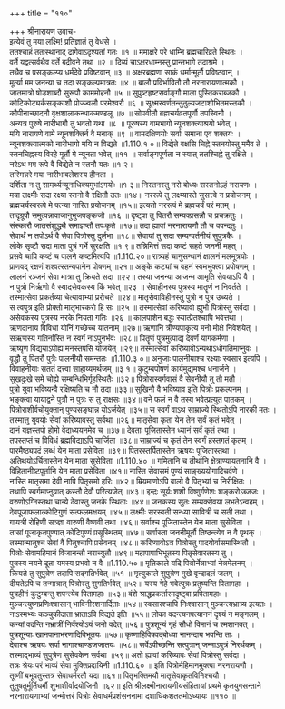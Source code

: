 +++
title = "११०"

+++
श्रीनारायण उवाच-  
इत्येवं तु मया लक्ष्मि! प्रतिज्ञातं तु वेधसे ।  
ततश्चाहं ततःस्थानाद् द्रागेवाऽदृश्यतां गतः ॥१ ॥
ममाक्षरे परे धाम्नि ब्रह्मचारिव्रते स्थितः ।  
वर्ते यद्वत्सर्वथैव वर्ते बद्रीवने तथा ॥२ ॥
दिव्यं चाऽक्षरधाम्नस्तु प्रान्तभागे तदाश्रमे ।  
तथैव च प्रसङ्कल्प्य धर्मदेवे प्रविष्टवान् ॥३ ॥
अक्षरब्रह्मणा साकं धर्मान्मूर्तौ प्रविष्टवान् ।  
मूर्त्या मम जनन्या च तदा सङ्कल्पमात्रतः ॥४ ॥
बालौ प्रविर्भावितौ तौ नरनारायणात्मकौ ।  
जातमात्रो षोडशाब्दौ सुरूपौ काममोहनौ ॥५ ॥
सुपुष्टहृष्टसर्वाङ्गौ माला पुस्तिकराब्जकौ ।  
कोटिकोट्यर्कसङ्काशौ प्रोज्ज्वलौ परमेश्वरौ ॥६ ॥
सूक्ष्मस्वर्णतन्तुतुल्यजटाशोभितमस्तकौ ।  
कौपीनाच्छादनौ वृक्षशालाकन्थाकमण्डलू ॥७ ॥
सोपवीतौ ब्रह्मचर्यव्रतपूर्णौ तपस्विनौ ।  
अन्यत्र पुरुषे नारीभागौ तु भवतो यथा ॥८ ॥
पूरुषस्य वामभागो न्यूनशक्त्याश्रयो भवेत् ।  
मयि नारायणे वामे न्यूनशक्तिर्न वै मनाक् ॥९ ॥
वामदक्षिणयोः सर्वाः समाना एव शक्तयः ।  
न्यूनशक्त्यात्मको नारीभागो मयि न विद्यते ॥1.110.१ ०॥
विद्येते वक्षसि चिह्ने स्तनयोस्तु ममैव ते ।  
स्तनचिह्नस्य विरहे मूर्तौ मे न्यूनता भवेत् ॥११ ॥
सर्वाङ्गपूर्णता न स्यात् ततश्चिह्ने तु रक्षिते ।  
नरेऽथ मम रूपे वै विद्येते न स्तनौ यतः ॥१ २।  
तस्मिन्नरे मया नारीभावलेशस्य हीनता ।  
दर्शिता न तु सामर्थ्यन्यूनाधिक्यमुभांऽगयोः ॥१ ३॥
निस्तनस्तु नरो बोध्यः सस्तनोऽहं नरायणः ।  
मया लक्ष्मीः सदा रक्ष्या स्तनो वै रक्षितौ ततः ॥१४॥
नररूपे तु लक्ष्म्यास्ते सुसत्त्वे न प्रयोजनम् ।  
ब्रह्मचर्यस्वरूपे मे पत्न्या नास्ति प्रयोजनम् ॥१५॥
इत्यतो नररूपं मे ब्रह्मचर्यं परं मतम् ।  
तादृग्रूपौ समुत्पन्नावाजानुभुजपङ्कजौ ॥१६ ॥
दृष्ट्वा तु पितरौ सम्यक्प्रसन्नौ च प्रचक्रतुः ।  
संस्कारौ जातसंशुद्धथै समाज्ञप्तौ तपःकृते ॥१७॥
तदा ह्यावां नरनारायणौ तौ च ववन्दतुः ।  
सेवार्थं न तपोऽर्थ वै सेवा पित्रोस्तु दुर्लभा ॥१८॥
सेवायां तु सदा सम्यग्वर्तनीयं सुपुत्रकैः ।  
लोके सृष्टौ सदा माता पुत्रं गर्भे सुरक्षति ॥१ ९॥
तन्निमित्तं सदा कष्टं सहते जननी महत् ।  
प्रसवे चापि कष्टं च पालने कष्टमित्यपि ॥1.110.२०॥
रात्र्यहं चानुसन्धानं क्षालनं मलमूत्रयोः ।  
प्राणवद् रक्षणं शश्वत्स्तन्यपानेन पोषणम् ॥२१॥
अङ्के कट्यां च वहनं स्वमभुक्त्वा प्रपोषणम् ।  
लालनं रञ्जनं सेवा मात्रा तु क्रियते सदा ॥२२॥
तस्या जनन्या आजन्म आमृति सेवयाऽपि वै ।  
न पुत्रो निर्ऋणो वै स्यादसेवकस्य किं भवेत् ॥२३ ॥
सेवाहीनस्य पुत्रस्य मातॄणं न निवर्तते ।  
तस्मात्सेवा प्रकर्तव्या चेत्यावाभ्यां प्ररोचते ॥२४॥
मातृसेवाविहीनस्तु पुत्रो न पुत्र उच्यते ।  
स त्वपुत्र इति प्रोक्तो मातृभारकरो हि सः ॥२५ ॥
तस्मात्सेवां करिष्यावो ह्युभौ पित्रोस्तु सर्वदा ।  
असेवकस्य पुत्रस्य नरके नियता गतिः ॥२६ ॥
कालपाशेन बद्धः स्यात्प्रेतश्चापि भवेत्तथा ।  
ऋणदानाय विविधां योनिं गच्छेच्च यातनाम् ॥२७॥
ऋणानि त्रीण्यपाकृत्य मनो मोक्षे निवेशयेत् ।  
सऋणस्य गतिर्नास्ति न स्वर्गं नाऽपुनर्भवः ॥२८॥
पितॄणं पुत्रमुत्पाद्य देवर्णं यागकर्मणा ।  
ऋष्यृण विद्ययाऽपोह्य मनस्तपसि योजयेत् ॥२९॥
तस्मात्सेवां करिष्यावोऽन्यथाऽधोगतिमाप्नुवः ।  
वृद्धौ तु पितरौ पुत्रैः पालनीयौ समन्ततः ॥1.110.३ ०॥
अनुजाः पालनीयाश्च रक्ष्याः स्वसार इत्यपि ।  
विवाहनीयाः सततं दत्त्वा साहाय्यमर्थजम् ॥३ १॥
कुटुम्बपोषणं कार्यमुद्यमश्च धनार्जने ।  
सुखदुःखे समे चोह्ये सम्बन्धिभिर्गृहस्थितैः ॥३२॥
पित्रोरास्वर्गवासं वै सेवनीयौ तु तौ मतौ ।  
पुत्रो युवा भविष्यन्वै रक्षिष्यति च नौ तदा ॥३३॥
सुखिनौ वै भविष्याव इति पित्रोः प्रकल्पनम् ।  
भङ्क्त्वा यायाद्वने पुत्रौ न पुत्रः स तु राक्षसः ॥३४॥
वने फलं न वै तस्य भवेत्प्रत्युत पातकम् ।  
पित्रोराशीर्वचोयुक्तान् पुण्यसङ्घान्न योऽर्जयेत् ॥३५॥
स स्वर्गं वाऽथ साम्राज्ये स्थितोऽपि नारकी मतः ।  
तस्मात्तु युवयोः सेवां करिष्यावस्तु सर्वथा ॥२६॥
मातृसेवा कृता येन तेन सर्वं कृतं भवेत् ।  
दानं यज्ञस्तपो होमो वेदाध्ययनमेव च ॥३७॥
देवताः पूजितास्तेन ध्यानं सर्वं कृतं तथा ।  
तपस्तप्तं च विविधं ब्रह्मविद्याऽपि चार्जिता ॥३८॥
साम्राज्यं च कृतं तेन स्वर्गं हस्तगतं कृतम् ।  
पारमैष्ठ्यपदं लब्धं येन माता प्रसेविता ॥३९॥
पितरस्तर्पितास्तेन ऋषयः पूजितास्तथा ।  
अतिथयोऽर्चितास्तेन येन माता सुसेविता ॥1.110.४० ॥
गमितानि च तीर्थानि क्षेत्राण्यायतनानि वै ।  
विहितानीष्टपूर्तानि येन माता प्रसेविता ॥४१॥
नास्ति सेवासमं पुण्यं साङ्ख्ययोगादिचर्वणे ।  
नास्ति मातृसमा देवी नापि पितृसमो हरिः ॥४२॥
म्रियमाणोऽपि बालो वै पितृभ्यां च निरीक्षितः ।  
तथापि स्वर्गमाप्नुयात् कस्तौ देवौ परित्यजेत् ॥४३॥
इन्द्रः सूर्यः शशी विष्णुर्गणेशः शङ्करोऽब्जजः ।  
वरुणोऽग्निस्तथा चान्ये देवास्तु जनके स्थिताः ॥४४॥
जनकस्य सुतः सम्यक्सेवया लभतेऽन्वहम् ।  
देवपूजाफलात्कोटिगुणं सत्फलमक्षयम् ॥४५॥
लक्ष्मीः सरस्वती सन्ध्या सावित्री च सती तथा ।  
गायत्री रोहिणी सञ्ज्ञा वारुणी वैष्णवी तथा ॥४६॥
सर्वाश्च पूजितास्तेन येन माता सुसेविता ।  
तासां पूजाकृतपुण्यात् कोटिपुण्यं प्रसूस्थितम् ॥४७॥
सर्वास्ता जननीमूर्तौ तिष्ठन्त्येव न वै पृथक् ।  
तस्मान्मातुश्च सेवां वै पितुश्चापि प्रसेवनम् ॥४८॥
करिष्यावोऽत्र पित्रोस्तु पादयोर्वासमास्थितौ ।  
पित्रोः सेवामहिमानं विजानन्तौ नराच्युतौ ॥४९॥
महापापाभिभूतस्य पितृसेवारतस्य तु ।  
पुत्रस्य नयने दूता यमस्य प्रभवो न वै ॥1.110.५०॥
मृतिकाले यदि पित्रोर्नेत्राभ्यां नेत्रमेलनम् ।  
क्रियते तु सुपुत्रेण तदापि सद्गतिर्भवेत् ॥५१ ॥
मृत्युकाले सुपुत्रेण मुखे वृन्दादलं जलम् ।  
दीयतेऽपि च तन्मात्रात् पित्रोस्तु सुगतिर्भवेत् ॥५२॥
यस्य गेहे भवेत्पुत्रः प्रतुष्यन्ति पितामहाः ।  
पुत्रहीनं कुटुम्बन्तु शपन्त्येव पितामहाः ॥५३॥
वंशे श्राद्धप्रकर्तारमदृष्ट्वा प्रपितामहाः ।  
मुञ्चन्त्युष्णप्रणिःश्वासान् भाविनीरशनार्दिताः ॥५४॥
स्वसारश्चापि निःश्वासान् मुञ्चन्त्यभ्रात्र्य इत्यतः ।  
नाऽस्मभ्यः कञ्चुकीदाता भ्राताऽपि विद्यते इति ॥५५॥
लोका वदन्त्यनपत्याननं दृश्यं न मङ्गलम् ।  
कन्यां वदन्ति नभ्रात्रीं निर्वंश्योऽयं जनो वदेत् ॥५६॥
पुत्रशून्यं गृहं सौधो विमानं च श्मशानवत् ।  
पुत्रशून्याः खानपानाभरणादिविभूतयः ॥५७॥
कृष्णाहिविषवद्बोध्या नानन्दाय भवन्ति ताः ।  
देवाश्च ऋषयः सर्पा नागाश्चाण्डजजातयः ॥५८॥
सर्वेऽपीच्छन्ति सत्पुत्रान् जन्माऽपुत्रं निरर्थकम् ।  
तस्माद्भाव्यं सुपुत्रेण सुसेवकेन सर्वथा ॥५९॥
अतो ह्यावां करिष्यावः सेवां पित्रोस्तु सर्वदा ।  
तत्रः श्रेयः परं भाव्यं सेवा मुक्तिप्रदायिनी ॥1.110.६० ॥
इति पित्रोर्महिमानमुक्त्वा नरनरायणौ ।  
तूष्णीं बभूवतुस्तत्र सेवाधर्मरतौ यदा ॥६१॥
पितृभक्तिमयौ मातृसेवाकृतविनिश्चयौ ।  
तुतुषतुर्मूर्तिधर्मौ शुभाशीर्वादयोजिनौ ॥६२॥
इति श्रीलक्ष्मीनारायणीयसंहितायां प्रथमे कृतयुगसन्ताने नरनारायणाभ्यां जन्मोत्तरं पित्रोः सेवाधर्मप्रशंसननामा दशाधिकशततमोऽध्यायः ॥११० ॥
    
